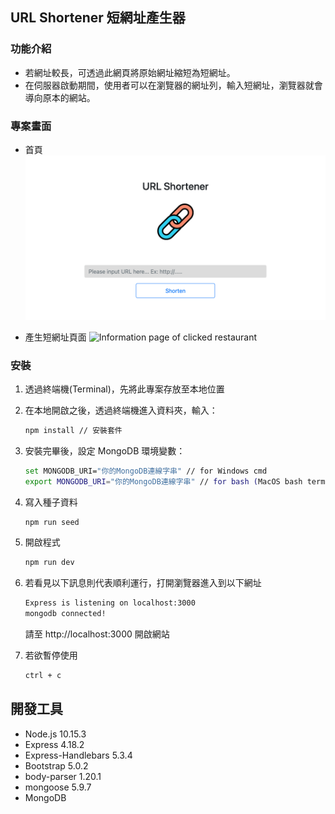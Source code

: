 ## URL Shortener 短網址產生器 

### 功能介紹
- 若網址較長，可透過此網頁將原始網址縮短為短網址。
- 在伺服器啟動期間，使用者可以在瀏覽器的網址列，輸入短網址，瀏覽器就會導向原本的網站。

### 專案畫面

- 首頁
![Index page about Restaurant List](./public/image/snapshot_index.png)

- 產生短網址頁面
![Information page of clicked restaurant](./public/image/snapshot_detail.png)


### 安裝

1. 透過終端機(Terminal)，先將此專案存放至本地位置

2. 在本地開啟之後，透過終端機進入資料夾，輸入：

   ```bash
   npm install // 安裝套件
   ```

3. 安裝完畢後，設定 MongoDB 環境變數：

   ```bash
   set MONGODB_URI="你的MongoDB連線字串" // for Windows cmd
   export MONGODB_URI="你的MongoDB連線字串" // for bash (MacOS bash terminal and Git bash for Windows)
   ```

4. 寫入種子資料
   ```bash
   npm run seed
   ```

5. 開啟程式
   ```bash
   npm run dev
   ```


4. 若看見以下訊息則代表順利運行，打開瀏覽器進入到以下網址

   ```bash
   Express is listening on localhost:3000
   mongodb connected!
   ```
   請至 http://localhost:3000 開啟網站
   
5. 若欲暫停使用

   ```bash
   ctrl + c
   ```

## 開發工具

- Node.js 10.15.3
- Express 4.18.2
- Express-Handlebars 5.3.4
- Bootstrap 5.0.2
- body-parser 1.20.1
- mongoose 5.9.7
- MongoDB